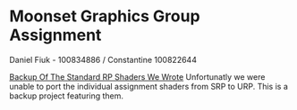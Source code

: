 # Moonset Graphics Group Assignment
 Daniel Fiuk - 100834886 / Constantine 100822644

[Backup Of The Standard RP Shaders We Wrote](https://github.com/ShockWaveGamer/Group-Assignment-Back-Up.git)
Unfortunatly we were unable to port the individual assignment shaders from SRP to URP. This is a backup project featuring them.


